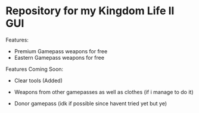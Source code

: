 # Repository for my Kingdom Life II GUI
Features:

- Premium Gamepass weapons for free
- Eastern Gamepass weapons for free

Features Coming Soon:

- Clear tools (Added)

- Weapons from other gamepasses as well as clothes (if i manage to do it)

-  Donor gamepass (idk if possible since havent tried yet but ye)

